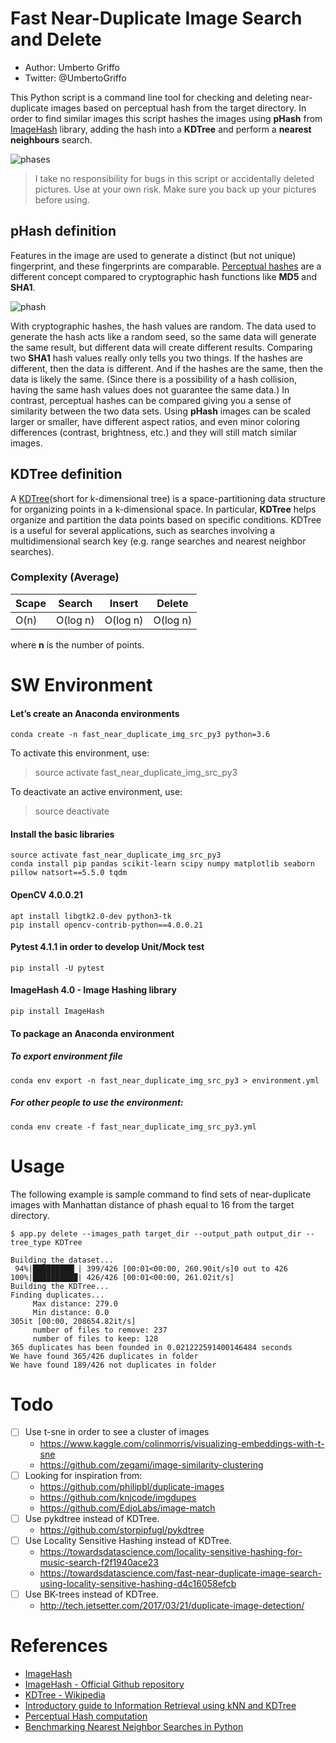 # Fast Near-Duplicate Image Search and Delete
* Author: Umberto Griffo
* Twitter: @UmbertoGriffo

This Python script is a command line tool for checking and deleting near-duplicate images based on perceptual hash from the target directory.
In order to find similar images this script hashes the images using **pHash** from [ImageHash](https://pypi.org/project/ImageHash/) library,
adding the hash into a **KDTree** and perform a **nearest neighbours** search.

![phases](https://github.com/umbertogriffo/fast-near-duplicate-image-search/blob/master/images/phase.png)

> I take no responsibility for bugs in this script or accidentally deleted pictures. 
> Use at your own risk. Make sure you back up your pictures before using.

## pHash definition

Features in the image are used to generate a distinct (but not unique) fingerprint, and these fingerprints are comparable.
[Perceptual hashes](http://hackerfactor.com/blog/index.php%3F/archives/432-Looks-Like-It.html) are a different concept compared to cryptographic hash functions like **MD5** and **SHA1**.

![phash](https://github.com/umbertogriffo/fast-near-duplicate-image-search/blob/master/images/phash.png)

With cryptographic hashes, the hash values are random. The data used to generate the hash acts like a random seed, 
so the same data will generate the same result, but different data will create different results.
Comparing two **SHA1** hash values really only tells you two things. 
If the hashes are different, then the data is different. 
And if the hashes are the same, then the data is likely the same. 
(Since there is a possibility of a hash collision, having the same hash values does not guarantee the same data.) 
In contrast, perceptual hashes can be compared giving you a sense of similarity between the two data sets.
Using **pHash** images can be scaled larger or smaller, have different aspect ratios, and even minor coloring differences 
(contrast, brightness, etc.) and they will still match similar images.

## KDTree definition
A [KDTree](https://en.wikipedia.org/wiki/K-d_tree)(short for k-dimensional tree) is a space-partitioning data structure for organizing 
points in a k-dimensional space. 
In particular, **KDTree** helps organize and partition the data points based on specific conditions.
KDTree is a useful for several applications, such as searches involving a multidimensional search key (e.g. range searches and nearest neighbor searches).

### Complexity (Average)

|Scape|Search|Insert|Delete|
|-----|-----|-----|-----|
|O(n)|O(log n)|O(log n)|O(log n)|

where **n** is the number of points.

SW Environment
==============
#### Let’s create an Anaconda environments
```
conda create -n fast_near_duplicate_img_src_py3 python=3.6
```

 To activate this environment, use:
 > source activate fast_near_duplicate_img_src_py3

 To deactivate an active environment, use:
 > source deactivate

#### Install the basic libraries
```
source activate fast_near_duplicate_img_src_py3
conda install pip pandas scikit-learn scipy numpy matplotlib seaborn pillow natsort==5.5.0 tqdm
```
#### OpenCV 4.0.0.21
```
apt install libgtk2.0-dev python3-tk
pip install opencv-contrib-python==4.0.0.21
```
#### Pytest 4.1.1 in order to develop Unit/Mock test
```
pip install -U pytest
```
#### ImageHash 4.0 - Image Hashing library
```
pip install ImageHash
```

#### To package an Anaconda environment

##### To export environment file
```
conda env export -n fast_near_duplicate_img_src_py3 > environment.yml
```
##### For other people to use the environment:
```
conda env create -f fast_near_duplicate_img_src_py3.yml
```

Usage
=====
The following example is sample command to find sets of near-duplicate images with Manhattan distance of phash equal to 16
from the target directory.
```
$ app.py delete --images_path target_dir --output_path output_dir --tree_type KDTree
```
```
Building the dataset...
 94%|█████████▎| 399/426 [00:01<00:00, 260.90it/s]0 out to 426
100%|██████████| 426/426 [00:01<00:00, 261.02it/s]
Building the KDTree...
Finding duplicates...
	 Max distance: 279.0
	 Min distance: 0.0
305it [00:00, 208654.82it/s]
	 number of files to remove: 237
	 number of files to keep: 128
365 duplicates has been founded in 0.021222591400146484 seconds
We have found 365/426 duplicates in folder
We have found 189/426 not duplicates in folder
```
Todo
====
- [ ] Use t-sne in order to see a cluster of images 
    - https://www.kaggle.com/colinmorris/visualizing-embeddings-with-t-sne
    - https://github.com/zegami/image-similarity-clustering
- [ ] Looking for inspiration from:
    - https://github.com/philipbl/duplicate-images
    - https://github.com/knjcode/imgdupes
    - https://github.com/EdjoLabs/image-match
- [ ] Use pykdtree instead of KDTree.
    - https://github.com/storpipfugl/pykdtree
- [ ] Use Locality Sensitive Hashing instead of KDTree.
    - https://towardsdatascience.com/locality-sensitive-hashing-for-music-search-f2f1940ace23
    - https://towardsdatascience.com/fast-near-duplicate-image-search-using-locality-sensitive-hashing-d4c16058efcb
- [ ] Use BK-trees instead of KDTree.
    - http://tech.jetsetter.com/2017/03/21/duplicate-image-detection/
   

References
==========

* [ImageHash](https://pypi.org/project/ImageHash/)
* [ImageHash - Official Github repository](https://github.com/JohannesBuchner/imagehash)
* [KDTree - Wikipedia](https://en.wikipedia.org/wiki/K-d_tree)
* [Introductory guide to Information Retrieval using kNN and KDTree](https://www.analyticsvidhya.com/blog/2017/11/information-retrieval-using-kdtree/)
* [Perceptual Hash computation](http://www.hackerfactor.com/blog/index.php?/archives/432-Looks-Like-It.htm)
* [Benchmarking Nearest Neighbor Searches in Python](https://jakevdp.github.io/blog/2013/04/29/benchmarking-nearest-neighbor-searches-in-python/)